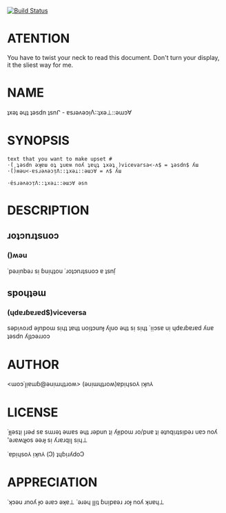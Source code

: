 [![Build Status](https://travis-ci.com/worthmine/Acme-Text-Viceversa.svg?branch=master)](https://travis-ci.com/worthmine/Acme-Text-Viceversa)
# ATENTION

You have to twist your neck to read this document.
Don't turn your display, it the sliest way for me.

# NAME

ʇxǝʇ ǝɥʇ ʇǝsdn ʇsnᒋ - ɐsɹǝʌǝɔᴉΛ::ʇxǝ⊥::ǝɯɔ∀

# SYNOPSIS

    text that you want to make upset #
    ⋅̕(͵ʇǝsdn ǝʞɐɯ oʇ ʇuɐʍ noʎ ʇɐɥʇ ʇxǝʇ͵)vicevarsa<-ʌ$ = ʇǝsdn$ ʎɯ
    ⋅̕()ʍǝu<-ɐsɹǝʌǝɔᴉΛ::ʇxǝ⊥::ǝɯɔ∀ = ʌ$ ʎɯ
    
    ⋅̕ɐsɹǝʌǝɔᴉΛ::ʇxǝ⊥::ǝɯɔ∀ ǝsn

# DESCRIPTION

## ɹoʇɔnɹʇsuoɔ

### ()ʍǝu

˙pǝɹᴉnbǝɹ sᴉ ɓuᴉɥʇou ˙ɹoʇɔnɹʇsuoɔ ɐ ʇsnſ̣

## spoɥʇǝɯ

### (ɥdɐɹɓɐɹɐd$)viceversa

sǝpᴉʌoɹd ǝꞁnpoɯ sᴉɥʇ ʇɐɥʇ uoᴉʇɔunɟ ʎꞁuo ǝɥʇ sᴉ sᴉɥʇ ˙ᴉᴉɔsɐ uᴉ ɥdɐɹɓɐɹɐd ʎuɐ ʇǝsdn ʎꞁʇɔǝɹɹoɔ

# AUTHOR

<ɯoɔ˙ꞁᴉɐɯɓ@ǝuᴉɯɥʇɹoʍ> (ǝuᴉɯɥʇɹoʍ)ɐpᴉɥso⅄ ᴉʞn⅄

# LICENSE

˙ɟꞁǝsʇᴉ ꞁɹǝԀ sɐ sɯɹǝʇ ǝɯɐs ǝɥʇ ɹǝpun ʇᴉ ʎɟᴉpoɯ ɹo/puɐ ʇᴉ ǝʇnqᴉɹʇsᴉpǝɹ uɐɔ noʎ 'ǝɹɐʍʇɟos ǝǝɹɟ sᴉ ʎɹɐɹqᴉꞁ sᴉɥ⊥

˙ɐpᴉɥso⅄ ᴉʞn⅄ (Ↄ) ʇɥɓᴉɹʎdoↃ

# APPRECIATION

˙ʞɔǝu ɹnoʎ ɟo ǝɹɐɔ ǝʞɐ⊥ ˙ǝɹǝɥ ꞁꞁᴉʇ ɓuᴉpɐǝɹ ɹoɟ noʎ ʞuɐɥ⊥
